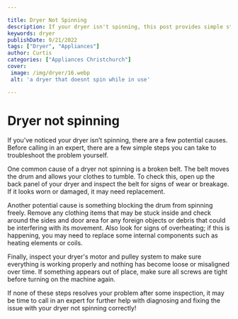 ```yaml
---

title: Dryer Not Spinning
description: If your dryer isn't spinning, this post provides simple steps to troubleshoot the issue yourself; read on to find out more!
keywords: dryer
publishDate: 9/21/2022
tags: ["Dryer", "Appliances"]
author: Curtis
categories: ["Appliances Christchurch"]
cover: 
 image: /img/dryer/16.webp
 alt: 'a dryer that doesnt spin while in use'

---
```


# Dryer not spinning

If you’ve noticed your dryer isn’t spinning, there are a few potential causes. Before calling in an expert, there are a few simple steps you can take to troubleshoot the problem yourself.

One common cause of a dryer not spinning is a broken belt. The belt moves the drum and allows your clothes to tumble. To check this, open up the back panel of your dryer and inspect the belt for signs of wear or breakage. If it looks worn or damaged, it may need replacement.

Another potential cause is something blocking the drum from spinning freely. Remove any clothing items that may be stuck inside and check around the sides and door area for any foreign objects or debris that could be interfering with its movement. Also look for signs of overheating; if this is happening, you may need to replace some internal components such as heating elements or coils.

Finally, inspect your dryer's motor and pulley system to make sure everything is working properly and nothing has become loose or misaligned over time. If something appears out of place, make sure all screws are tight before turning on the machine again. 

If none of these steps resolves your problem after some inspection, it may be time to call in an expert for further help with diagnosing and fixing the issue with your dryer not spinning correctly!